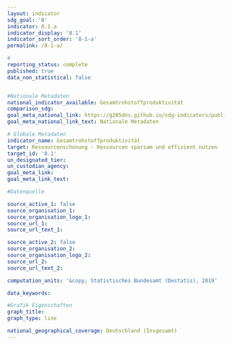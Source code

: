 ```yaml
---
layout: indicator                       
sdg_goal: '8'                       
indicator: 8.1.a                       
indicator_display: '8.1'                       
indicator_sort_order: '8-1-a'                       
permalink: /8-1-a/                       

#                       
reporting_status: complete                       
published: true                       
data_non_statistical: false                       


#Nationale Metadaten                       
national_indicator_available: Gesamtrohstoffproduktivität                       
comparison_sdg:                       
goal_meta_national_link: https://g205dns.github.io/sdg-indicators/public/MetaDe/8.1..pdf
goal_meta_national_link_text: Nationale Metadaten                       

# Globale Metadaten                       
indicator_name: Gesamtrohstoffproduktivität                       
target: Ressourcenschonung - Ressourcen sparsam und effizient nutzen                       
target_id: '8.1'                       
un_designated_tier:                        
un_custodian_agency:                        
goal_meta_link:                        
goal_meta_link_text:                        

#Datenquelle                       

source_active_1: false                       
source_organisation_1:                        
source_organisation_logo_1:                        
source_url_1:                        
source_url_text_1:                        

source_active_2: false                       
source_organisation_2:                        
source_organisation_logo_2:                        
source_url_2:                        
source_url_text_2:                        

computation_units: '&copy; Statistisches Bundesamt (Destatis), 2019'                       

data_keywords:                        

#Grafik Eigenschaften                       
graph_title:                        
graph_type: line                       

national_geographical_coverage: Deutschland (Insgesamt)
---
```

